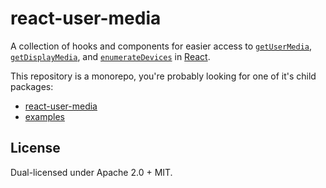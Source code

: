 # react-user-media

A collection of hooks and components for easier access to [`getUserMedia`](https://developer.mozilla.org/en-US/docs/Web/API/MediaDevices/getUserMedia), [`getDisplayMedia`](https://developer.mozilla.org/en-US/docs/Web/API/MediaDevices/getDisplayMedia), and [`enumerateDevices`](https://developer.mozilla.org/en-US/docs/Web/API/MediaDevices/enumerateDevices) in [React](https://react.dev).

This repository is a monorepo, you're probably looking for one of it's child packages:

- [react-user-media](./packages/react-user-media/)
- [examples](./packages/examples/)

## License

Dual-licensed under Apache 2.0 + MIT.
